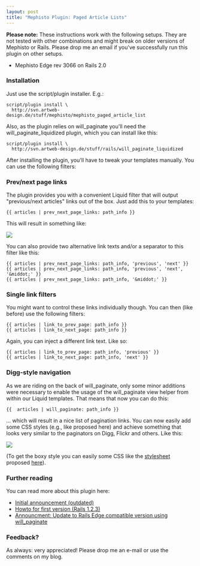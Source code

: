 ```yaml
--- 
layout: post
title: "Mephisto Plugin: Paged Article Lists"
---
```

<div class="update"><p><strong>Please note:</strong> These instructions work with the following setups. They are not tested with other combinations and might break on older versions of Mephisto or Rails. Please drop me an email if you've successfully run this plugin on other setups.</p>
<ul>
<li>Mephisto Edge rev 3066 on Rails 2.0</li>
</ul>
</div>
<h3>Installation</h3>

<p>Just use the script/plugin installer. E.g.:</p>

<pre><code>script/plugin install \
  http://svn.artweb-design.de/stuff/mephisto/mephisto_paged_article_list</code></pre>

<p>Also, as the plugin relies on will_paginate you'll need the will_paginate_liquidized plugin, which you can install like this:</p>

<pre><code>script/plugin install \
  http://svn.artweb-design.de/stuff/rails/will_paginate_liquidized</code></pre>

<p>After installing the plugin, you'll have to tweak your templates manually. You can use the following filters:</p>

<h3>Prev/next page links</h3>

<p>The plugin provides you with a convenient Liquid filter that will output "previous/next articles" links out of the box. Just add this to your templates:</p>

<pre><code>{{ articles | prev_next_page_links: path_info }}</code></pre>

<p>This will result in something like:</p>

<p><img src="/assets/2007/9/26/pagination_prev_next.png" /></p>

<p>You can also provide two alternative link texts and/or a separator to this filter like this:</p>

<pre><code>{{ articles | prev_next_page_links: path_info, 'previous', 'next' }}
{{ articles | prev_next_page_links: path_info, 'previous', 'next', '&amp;middot;' }}
{{ articles | prev_next_page_links: path_info, '&amp;middot;' }}</code></pre> 

<h3>Single link filters</h3>

<p>You might want to control these links individually though. You can then (like before) use the following filters:</p>

<pre><code>{{ articles | link_to_prev_page: path_info }}   
{{ articles | link_to_next_page: path_info }}</code></pre>

<p>Again, you can inject a different link text. Like so:</p>

<pre><code>{{ articles | link_to_prev_page: path_info, 'previous' }}   
{{ articles | link_to_next_page: path_info, 'next' }}</code></pre>

<h3>Digg-style navigation</h3>

<p>As we are riding on the back of will_paginate, only some minor additions were necessary to enable the usage of the will_paginate view helper from within our Liquid templates. That means that now you can do this:</p>

<pre><code>{{  articles | will_paginate: path_info }}</code></pre>

<p>... which will result in a nice list of pagination links. You can now easily add some CSS styles (e.g., like proposed here) and achieve something that looks very similar to the paginators on Digg, Flickr and others. Like this:</p>

<p><img src="/assets/2007/9/26/pagination_digg.png" /></p>

<p>(To get the boxy style you can easily some CSS like the <a href="http://www.strangerstudios.com/sandbox/pagination/diggstyle_css.txt">stylesheet</a> proposed <a href="http://www.strangerstudios.com/sandbox/pagination/diggstyle.php" title="Digg-style Pagination">here</a>).</p>

<h3>Further reading</h3>

<p>You can read more about this plugin here:</p>
<ul>
<li><a href="/2007/3/28/mephisto-article-list-pagination-plugin" title="Mephisto article list pagination plugin - artweb design">Initial announcement (outdated)</a></li>
<li><a href="/2007/4/2/howto-use-mephisto-article-list-pagination-plugin" title="Howto use: Mephisto article list pagination plugin - artweb design">Howto for first version (Rails 1.2.3)</a></li>
<li><a href="/2007/10/11/mephisto-pagination-plugin-updated-what-s-new" title="Mephisto Pagination Plugin updated: what's new? - artweb design">Announcment: Update to Rails Edge compatible version using will_paginate</a></li>
</ul>

<h3>Feedback?</h3>

<p>As always: very appreciated! Please drop me an e-mail or use the comments on my blog.</p>
